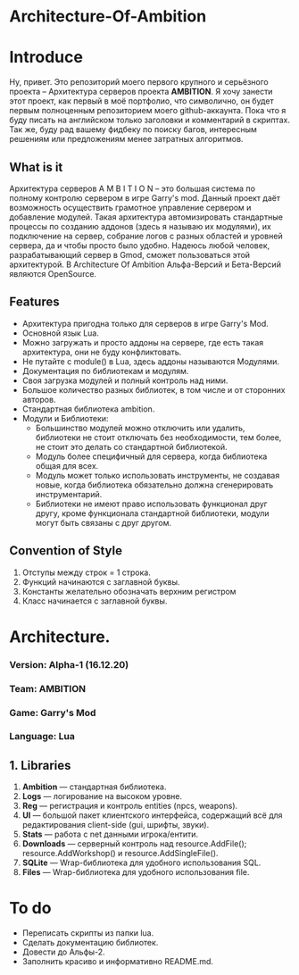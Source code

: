 # Architecture-Of-Ambition

# Introduce

Ну, привет. Это репозиторий моего первого крупного и серьёзного проекта – Архитектура серверов проекта **AMBITION**.
Я хочу занести этот проект, как первый в моё портфолио, что символично, он будет первым полноценным репозиторием моего github-аккаунта. Пока что я буду писать на английском только заголовки и комментарий в скриптах. Так же, буду рад вашему фидбеку по поиску багов, интересным решениям или предложениям менее затратных алгоритмов. 

## What is it

Архитектура серверов A M B I T I O N – это большая система по полному контролю сервером в игре Garry's mod. Данный проект даёт возможность осуществить грамотное управление сервером и добавление модулей. Такая архитектура автомизировать стандартные процессы по созданию аддонов (здесь я называю их модулями), их подключение на сервер, собрание логов с разных областей и уровней сервера, да и чтобы просто было удобно. Надеюсь любой человек, разрабатывающий сервер в Gmod, сможет пользоваться этой архитектурой. В Architecture Of Ambition Альфа-Версий и Бета-Версий являются OpenSource.

## Features

*   Архитектура пригодна только для серверов в игре Garry's Mod.
*   Основной язык Lua.
*   Можно загружать и просто аддоны на сервере, где есть такая архитектура, они не буду конфликтовать.
*   Не путайте с module() в Lua, здесь аддоны называются Модулями.
*   Документация по библиотекам и модулям.
*   Своя загрузка модулей и полный контроль над ними.
*   Большое количество разных библиотек, в том числе и от сторонних авторов.
*   Стандартная библиотека ambition.
*   Модули и Библиотеки:
    * Большинство модулей можно отключить или удалить, библиотеки не стоит отключать без необходимости, тем более, не стоит это делать со стандартной библиотекой. 
    * Модуль более специфичный для сервера, когда библиотека общая для всех. 
    * Модуль может только использовать инструменты, не создавая новые, когда библиотека обязательно должна сгенерировать инструментарий.
    * Библиотеки не имеют право использовать функционал друг другу, кроме функционала стандартной библиотеки, модули могут быть связаны с друг другом.

## Convention of Style

  1. Отступы между строк = 1 строка.
  2. Функций начинаются с заглавной буквы.
  3. Константы желательно обозначать верхним регистром
  4. Класс начинается с заглавной буквы.



# Architecture.

### Version: Alpha-1 (16.12.20)
### Team: AMBITION
### Game: Garry's Mod
### Language: Lua

## 1. Libraries

  1. **Ambition** — стандартная библиотека.
  2. **Logs** — логирование на высоком уровне.
  3. **Reg** — регистрация и контроль entities (npcs, weapons).
  4. **UI** — большой пакет клиентского интерфейса, содержащий всё для редактирования client-side (gui, шрифты, звуки).
  5. **Stats** — работа с net данными игрока/ентити.
  6. **Downloads** — серверный контроль над resource.AddFile(); resource.AddWorkshop() и resource.AddSingleFile().
  7. **SQLite** — Wrap-библиотека для удобного использования SQL.
  8. **Files** — Wrap-библиотека для удобного использования file.



# To do

* Переписать скрипты из папки lua.
* Сделать документацию библиотек.
* Довести до Альфы-2.
* Заполнить красиво и информативно README.md.
